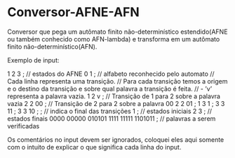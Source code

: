 Conversor-AFNE-AFN
==================

Conversor que pega um autômato finito não-determinístico estendido(AFNE ou também conhecido como AFN-lambda) e transforma em um autômato finito não-determinístico(AFN).

Exemplo de input:

1 2 3 ; // estados do AFNE
0 1 ; // alfabeto reconhecido pelo automato
// Cada linha representa uma transição.
// Para cada transição temos a origem e o destino da transição e sobre qual palavra a transição é feita.
// - ’v’ representa a palavra vazia.
1 2 v ; // Transição de 1 para 2 sobre a palavra vazia
2 2 00 ; // Transição de 2 para 2 sobre a palavra 00
2 2 01 ;
1 3 1 ;
3 3 11 ;
3 3 10 ;
; // indica o final das transições
1 ; // estados iniciais
2 3 ; // estados finais
0000 00000 010101 1111 11111 1101011 ; // palavras a serem verificadas

Os comentários no input devem ser ignorados, coloquei eles aqui somente com o intuito de explicar o que significa cada linha do input.
